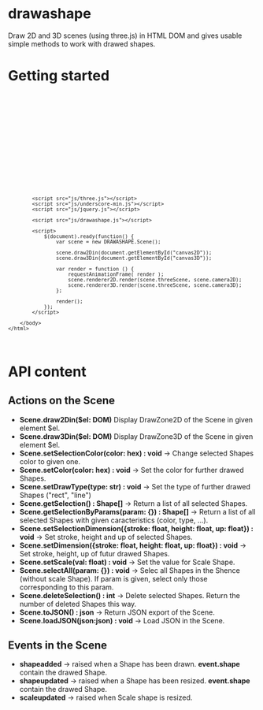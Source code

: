 # drawashape
Draw 2D and 3D scenes (using three.js) in HTML DOM and gives usable simple methods to work with drawed shapes.

# Getting started
<code html>
    <!DOCTYPE html>
    <html>
        <head>
            <meta charset=utf-8>
            <title>My first three.js app</title>
            <style>
                body { margin: 0; }
                canvas { width: 50%; height: 100% }
                #canvas3D { position: absolute; left: 50%; top:0; }
            </style>
        </head>
        <body>
            <div id="canvas2D" class="name"> </div>
            <div id="canvas3D" class="name"> </div>

            <script src="js/three.js"></script>
            <script src="js/underscore-min.js"></script>
            <script src="js/jquery.js"></script>

            <script src="js/drawashape.js"></script>
            
            <script>
                $(document).ready(function() {
                    var scene = new DRAWASHAPE.Scene();

                    scene.draw2Din(document.getElementById("canvas2D"));
                    scene.draw3Din(document.getElementById("canvas3D"));

                    var render = function () {
                        requestAnimationFrame( render );
                        scene.renderer2D.render(scene.threeScene, scene.camera2D);
                        scene.renderer3D.render(scene.threeScene, scene.camera3D);
                    };

                    render();
                });
            </script>

        </body>
    </html>
</code>

# API content

## Actions on the Scene
* **Scene.draw2Din($el: DOM)** Display DrawZone2D of the Scene in given element $el. 
* **Scene.draw3Din($el: DOM)** Display DrawZone3D of the Scene in given element $el.
* **Scene.setSelectionColor(color: hex) : void** -> Change selected Shapes color to given one.
* **Scene.setColor(color: hex) : void** -> Set the color for further drawed Shapes.
* **Scene.setDrawType(type: str) : void** -> Set the type of further drawed Shapes ("rect", "line")
* **Scene.getSelection() : Shape[]** -> Return a list of all selected Shapes.
* **Scene.getSelectionByParams(param: {}) : Shape[]** -> Return a list of all selected Shapes with given caracteristics (color, type, ...).
* **Scene.setSelectionDimension({stroke: float, height: float, up: float}) : void** -> Set stroke, height and up of selected Shapes.
* **Scene.setDimension({stroke: float, height: float, up: float}) : void** -> Set stroke, height, up of futur drawed Shapes.
* **Scene.setScale(val: float) : void** -> Set the value for Scale Shape.
* **Scene.selectAll(param: {}) : void** -> Selec all Shapes in the Shence (without scale Shape). If param is given, select only those corresponding to this param.
* **Scene.deleteSelection() : int** -> Delete selected Shapes. Return the number of deleted Shapes this way.
* **Scene.toJSON() : json** -> Return JSON export of the Scene.
* **Scene.loadJSON(json:json) : void** -> Load JSON in the Scene.

## Events in the Scene
* **shapeadded** -> raised when a Shape has been drawn. **event.shape** contain the drawed Shape.
* **shapeupdated** -> raised when a Shape has been resized. **event.shape** contain the drawed Shape.
* **scaleupdated** -> raised when Scale shape is resized.
